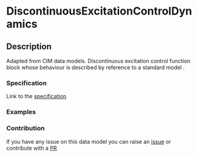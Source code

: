 # DiscontinuousExcitationControlDynamics

## Description 

Adapted from CIM data models. Discontinuous excitation control function block whose behaviour is described by reference to a standard model .
### Specification

Link to the [specification](https://smart-data-models.github.io/dataModel.EnergyCIM/DiscontinuousExcitationControlDynamics/doc/spec.md)
### Examples
### Contribution

 If you have any issue on this data model you can raise an [issue](https://github.com/smart-data-models/dataModel.EnergyCIM/issues)  or contribute with a [PR](https://github.com/smart-data-models/dataModel.EnergyCIM/pulls)